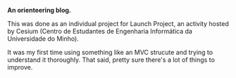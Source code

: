 
<strong>An orienteering blog.</strong>
<p>This was done as an individual project for Launch Project, an activity hosted by Cesium (Centro de Estudantes de Engenharia Informática da Universidade do Minho).</p>
<p>It was my first time using something like an MVC strucute and trying to understand it thoroughly. That said, pretty sure there's a lot of things to improve.</p> 
